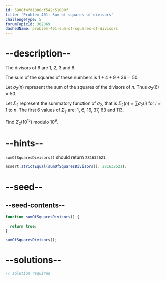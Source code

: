 ```yaml
---
id: 5900f4fd1000cf542c51000f
title: 'Problem 401: Sum of squares of divisors'
challengeType: 5
forumTopicId: 302069
dashedName: problem-401-sum-of-squares-of-divisors
---
```


# --description--

The divisors of 6 are 1, 2, 3 and 6.

The sum of the squares of these numbers is $1 + 4 + 9 + 36 = 50$.

Let $\sigma_2(n)$ represent the sum of the squares of the divisors of $n$. Thus $\sigma_2(6) = 50$.

Let $\Sigma_2$ represent the summatory function of $\sigma_2$, that is $\Sigma_2(n) = \sum \sigma_2(i)$ for $i=1$ to $n$. The first 6 values of $\Sigma_2$ are: 1, 6, 16, 37, 63 and 113.

Find $\Sigma_2({10}^{15})$ modulo ${10}^9$.

# --hints--

`sumOfSquaresDivisors()` should return `281632621`.

```js
assert.strictEqual(sumOfSquaresDivisors(), 281632621);
```

# --seed--

## --seed-contents--

```js
function sumOfSquaresDivisors() {

  return true;
}

sumOfSquaresDivisors();
```

# --solutions--

```js
// solution required
```
